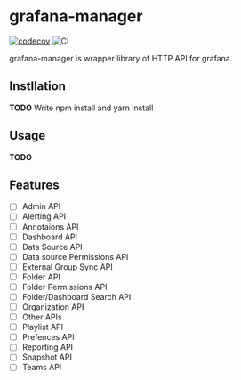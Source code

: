 # grafana-manager

[![codecov](https://codecov.io/gh/kuju63/grafana-manager/branch/main/graph/badge.svg?token=VSSZCLOE43)](https://codecov.io/gh/kuju63/grafana-manager)
![CI](https://github.com/kuju63/grafana-manager/workflows/CI/badge.svg)

grafana-manager is wrapper library of HTTP API for grafana.

## Instllation

**TODO** Write npm install and yarn install

## Usage

**TODO**

## Features

- [ ] Admin API
- [ ] Alerting API
- [ ] Annotaions API
- [ ] Dashboard API
- [ ] Data Source API
- [ ] Data source Permissions API
- [ ] External Group Sync API
- [ ] Folder API
- [ ] Folder Permissions API
- [ ] Folder/Dashboard Search API
- [ ] Organization API
- [ ] Other  APIs
- [ ] Playlist API
- [ ] Prefences API
- [ ] Reporting API
- [ ] Snapshot API
- [ ] Teams API
